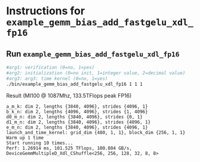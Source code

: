 # Instructions for ```example_gemm_bias_add_fastgelu_xdl_fp16```

## Run ```example_gemm_bias_add_fastgelu_xdl_fp16```
```bash
#arg1: verification (0=no, 1=yes)
#arg2: initialization (0=no init, 1=integer value, 2=decimal value)
#arg3: arg3: time kernel (0=no, 1=yes)
./bin/example_gemm_bias_add_fastgelu_xdl_fp16 1 1 1
```

Result (MI100 @ 1087Mhz, 133.5TFlops peak FP16)
```
a_m_k: dim 2, lengths {3840, 4096}, strides {4096, 1}
b_k_n: dim 2, lengths {4096, 4096}, strides {1, 4096}
d0_m_n: dim 2, lengths {3840, 4096}, strides {0, 1}
d1_m_n: dim 2, lengths {3840, 4096}, strides {4096, 1}
e_m_n: dim 2, lengths {3840, 4096}, strides {4096, 1}
launch_and_time_kernel: grid_dim {480, 1, 1}, block_dim {256, 1, 1}
Warm up 1 time
Start running 10 times...
Perf: 1.26914 ms, 101.525 TFlops, 100.804 GB/s, DeviceGemmMultipleD_Xdl_CShuffle<256, 256, 128, 32, 8, 8>
```
